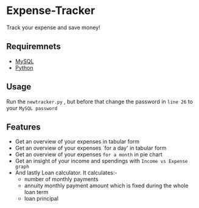 # Expense-Tracker
Track your expense and save money!
## Requiremnets
* [MySQL](https://www.mysql.com/downloads/)
* [Python](https://www.python.org/downloads/)
## Usage
Run the `newtracker.py` , but before that change the password in `line 26` to your `MySQL password`
## Features
- Get an overview of your expenses in tabular form
- Get an overview of your expenses `for a day' in tabular form
- Get an overview of your expenses `for a month` in pie chart
- Get an insight of your income and spendings with `Income vs Expense graph`
- And lastly Loan calculator. It calculates:-
  - number of monthly payments
  - annuity monthly payment amount which is fixed during the whole loan term
  - loan principal
